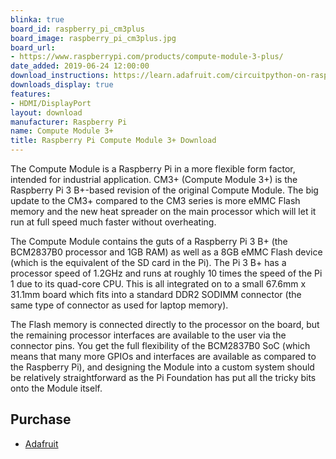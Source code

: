 ```yaml
---
blinka: true
board_id: raspberry_pi_cm3plus
board_image: raspberry_pi_cm3plus.jpg
board_url:
- https://www.raspberrypi.com/products/compute-module-3-plus/
date_added: 2019-06-24 12:00:00
download_instructions: https://learn.adafruit.com/circuitpython-on-raspberrypi-linux/installing-circuitpython-on-raspberry-pi
downloads_display: true
features:
- HDMI/DisplayPort
layout: download
manufacturer: Raspberry Pi
name: Compute Module 3+
title: Raspberry Pi Compute Module 3+ Download
---
```


The Compute Module is a Raspberry Pi in a more flexible form factor, intended for industrial application. CM3+ (Compute Module 3+) is the Raspberry Pi 3 B+-based revision of the original Compute Module. The big update to the CM3+ compared to the CM3 series is more eMMC Flash memory and the new heat spreader on the main processor which will let it run at full speed much faster without overheating.

The Compute Module contains the guts of a Raspberry Pi 3 B+ (the BCM2837B0 processor and 1GB RAM) as well as a 8GB eMMC Flash device (which is the equivalent of the SD card in the Pi). The Pi 3 B+ has a processor speed of 1.2GHz and runs at roughly 10 times the speed of the Pi 1 due to its quad-core CPU. This is all integrated on to a small 67.6mm x 31.1mm board which fits into a standard DDR2 SODIMM connector (the same type of connector as used for laptop memory).

The Flash memory is connected directly to the processor on the board, but the remaining processor interfaces are available to the user via the connector pins. You get the full flexibility of the BCM2837B0 SoC (which means that many more GPIOs and interfaces are available as compared to the Raspberry Pi), and designing the Module into a custom system should be relatively straightforward as the Pi Foundation has put all the tricky bits onto the Module itself.

## Purchase
* [Adafruit](https://www.adafruit.com/product/4094)
